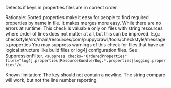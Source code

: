 Detects if keys in properties files are in correct order.

Rationale: Sorted properties make it easy for people to find required properties by name in file. It makes merges more easy. While there are no errors at runtime. This check is valuable only on files with string resources where order of lines does not matter at all, but this can be improved. E.g.: checkstyle/src/main/resources/com/puppycrawl/tools/checkstyle/messages.properties You may suppress warnings of this check for files that have an logical structure like build files or log4j configuration files. See SuppressionFilter. `<suppress checks="OrderedProperties" files="log4j.properties|ResourceBundle/Bug.*.properties|logging.properties"/>`

Known limitation: The key should not contain a newline. The string compare will work, but not the line number reporting.